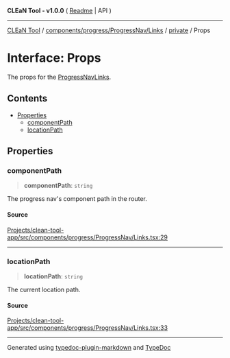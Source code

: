 **CLEaN Tool - v1.0.0** ( [Readme](../../../../../../README.md) \| API )

***

[CLEaN Tool](../../../../../../modules.md) / [components/progress/ProgressNav/Links](../../README.md) / [private](../README.md) / Props

# Interface: Props

The props for the [ProgressNavLinks](../../functions/ProgressNavLinks.md).

## Contents

- [Properties](Props.md#properties)
  - [componentPath](Props.md#componentpath)
  - [locationPath](Props.md#locationpath)

## Properties

### componentPath

> **componentPath**: `string`

The progress nav's component path in the router.

#### Source

[Projects/clean-tool-app/src/components/progress/ProgressNav/Links.tsx:29](https://github.com/yuckyh/clean-tool-app/)

***

### locationPath

> **locationPath**: `string`

The current location path.

#### Source

[Projects/clean-tool-app/src/components/progress/ProgressNav/Links.tsx:33](https://github.com/yuckyh/clean-tool-app/)

***

Generated using [typedoc-plugin-markdown](https://www.npmjs.com/package/typedoc-plugin-markdown) and [TypeDoc](https://typedoc.org/)
